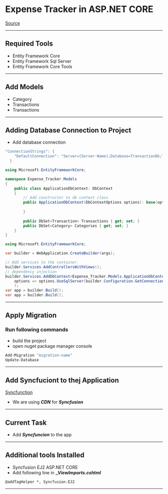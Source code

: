 # Expense Tracker in ASP.NET CORE
[Source](https://www.youtube.com/watch?v=zQ5eijfpuu8&ab_channel=CodAffection)

--- ---
## Required Tools

- Entity Framework Core
- Entity Framework Sql Server
- Entity Framework Core Tools

--- ---

## Add Models

- Category
- Transactions
- Transactions

--- ---

## Adding Database Connection to Project

- Add database connection 

```C#
"ConnectionStrings": {
    "DefaultConnection": "Server=[Server-Name];Database=TransactionDb;Trusted_Connection=True;TrustServerCertificate=True;MultipleActiveResultSets=True"
  }
```
```C#
using Microsoft.EntityFrameworkCore;

namespace Expense_Tracker.Models
{
    public class ApplicationDbContext: DbContext
    {
        // Add constructor to db context class  
        public ApplicationDbContext(DbContextOptions options): base(options) {
            
        }    
        
        public DbSet<Transaction> Transactions { get; set; }
        public DbSet<Category> Categories { get; set; }
    }
}

```

```C#
using Microsoft.EntityFrameworkCore;

var builder = WebApplication.CreateBuilder(args);

// Add services to the container.
builder.Services.AddControllersWithViews();
// dependency injection
builder.Services.AddDbContext<Expense_Tracker.Models.ApplicationDbContext>(
    options => options.UseSqlServer(builder.Configuration.GetConnectionString("DefaultConnection"))
    );
var app = builder.Build();
var app = builder.Build();
```

--- ---

## Apply Migration 
### Run following commands

- build the project
- open nuget package manager console

```bash
Add-Migration "migration-name"
Update-Database
```

--- ---

## Add Syncfuciont to thej Application
[Syncfunction](https://www.syncfusion.com/aspnet-core-ui-controls?utm_source=youtube&utm_medium=video&utm_campaign=syncfusion_codaffection_yt)

- We are using **_CDN_** for **_Syncfusion_**

--- ---

## Current Task

- Add **_Syncfuncion_** to the app

--- ---

## Additional tools Installed

- Syncfusion EJ2 ASP.NET CORE
- Add following line in **__ViewImports.cshtml_**

```cshtml
@addTagHelper *, Syncfusion.EJ2
```
--- ---